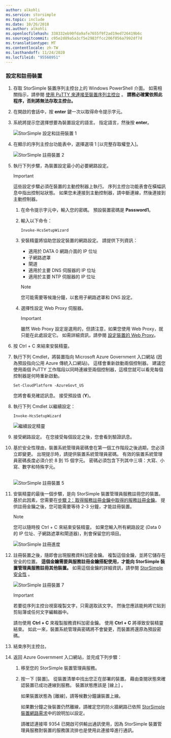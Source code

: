 ```yaml
---
author: alkohli
ms.service: storsimple
ms.topic: include
ms.date: 10/26/2018
ms.author: alkohli
ms.openlocfilehash: 338332eb90fda9afe7655f9f2ad19ed726419b6c
ms.sourcegitcommit: c95e2d89a5a3cf5e2983ffcc206f056a7992df7d
ms.translationtype: MT
ms.contentlocale: zh-TW
ms.lasthandoff: 11/24/2020
ms.locfileid: "95560951"
---
```

### <a name="to-configure-and-register-the-device"></a>設定和註冊裝置
1. 存取 StorSimple 裝置序列主控台上的 Windows PowerShell 介面。 如需相關指示，請參閱 [使用 PuTTY 來連接至裝置序列主控台](../articles/storsimple/storsimple-8000-deployment-walkthrough-gov-u2.md#use-putty-to-connect-to-the-device-serial-console) 。 **請務必確實依照此程序，否則將無法存取主控台。**
2. 在開啟的會話中，按 **enter** 鍵一次以取得命令提示字元。
3. 系統將提示您選擇想要為裝置設定的語言。 指定語言，然後按 **enter**。
   
    ![StorSimple 設定和註冊裝置 1](./media/storsimple-configure-and-register-device-gov-u2/HCS_RegisterYourDevice1-gov-include.png)
4. 在顯示的序列主控台功能表中，選擇選項 1 [以完整存取權登入]。
   
    ![StorSimple 註冊裝置 2](./media/storsimple-configure-and-register-device-gov-u2/HCS_RegisterYourDevice2-gov-include.png)
5. 執行下列步驟，為裝置設定最小的必要網路設定。
   
   > [!IMPORTANT]
   > 這些設定步驟必須在裝置的主動控制器上執行。  序列主控台功能表會在橫幅訊息中指出控制站狀態。 如果您未連接到主動控制器，請中斷連線，然後連接到主動控制器。
   
   1. 在命令提示字元中，輸入您的密碼。 預設裝置密碼是 **Password1**。
   2. 輸入以下命令：
      
        `Invoke-HcsSetupWizard`
   3. 安裝精靈將協助您設定裝置的網路設定。 請提供下列資訊：
      
      * 適用於 DATA 0 網路介面的 IP 位址
      * 子網路遮罩
      * 閘道
      * 適用於主要 DNS 伺服器的 IP 位址
      * 適用於主要 NTP 伺服器的 IP 位址
      
      > [!NOTE]
      > 您可能需要等候幾分鐘，以套用子網路遮罩和 DNS 設定。
    
   4. 選擇性設定 Web Proxy 伺服器。
      
      > [!IMPORTANT]
      > 雖然 Web Proxy 設定是選用的，但請注意，如果您使用 Web Proxy，就只能在此處設定它。 如需詳細資訊，請參閱 [設定裝置的 Web Proxy](../articles/storsimple/storsimple-8000-configure-web-proxy.md)。
     
6. 按 Ctrl + C 來結束安裝精靈。
8. 執行下列 Cmdlet，將裝置指向 Microsoft Azure Government 入口網站 (因為預設指向公用 Azure 傳統入口網站)。 這樣會重新啟動兩個控制器。 建議您使用兩個 PuTTY 工作階段以同時連線至兩個控制器，這樣您就可以看見每個控制器是何時重新啟動。
   
    `Set-CloudPlatform -AzureGovt_US`
   
   您將會看見確認訊息。 接受預設值 (**Y**)。
9. 執行下列 Cmdlet 以繼續設定：
   
    `Invoke-HcsSetupWizard`
   
    ![繼續設定精靈](./media/storsimple-configure-and-register-device-gov-u2/HCS_ResumeSetup-gov-include.png)
   
10. 接受網路設定。 在您接受每個設定之後，您會看到驗證訊息。
11. 基於安全性理由，裝置系統管理員密碼會在第一個工作階段之後過期，您必須立即變更。 出現提示時，請提供裝置系統管理員密碼。 有效的裝置系統管理員密碼長度必須介於 8 到 15 個字元。 密碼必須包含下列其中三項：大寫、小寫、數字和特殊字元。
    
    <br/>![StorSimple 註冊裝置 5](./media/storsimple-configure-and-register-device-gov-u2/HCS_RegisterYourDevice5_gov-include.png)
12. 安裝精靈的最後一個步驟，是向 StorSimple 裝置管理員服務註冊您的裝置。 基於此因素，您需要在[步驟 2：取得服務註冊金鑰中取得的服務註冊金鑰](../articles/storsimple/storsimple-8000-deployment-walkthrough-gov-u2.md#step-2-get-the-service-registration-key)。 提供註冊金鑰之後，您可能需要等待 2-3 分鐘，才能註冊裝置。
    
    > [!NOTE]
    > 您可以隨時按 Ctrl + C 來結束安裝精靈。 如果您輸入所有網路設定 (Data 0 的 IP 位址、子網路遮罩和閘道器)，則會保留您的項目。
    
    ![StorSimple 註冊進度](./media/storsimple-configure-and-register-device-gov-u2/HCS_RegistrationProgress-gov-include.png)
13. 註冊裝置之後，隨即會出現服務資料加密金鑰。 複製這個金鑰，並將它儲存在安全的位置。 **這個金鑰需要與服務註冊金鑰搭配使用，才能向 StorSimple 裝置管理員服務註冊其他裝置。** 如需這個金鑰的詳細資訊，請參閱 [StorSimple 安全性](../articles/storsimple/storsimple-8000-security.md) 。
    
    ![StorSimple 註冊裝置 7](./media/storsimple-configure-and-register-device-gov-u2/HCS_RegisterYourDevice7_gov-include.png)
    > [!IMPORTANT]
    > 若要從序列主控台視窗複製文字，只需選取該文字。 然後您應該能夠將它貼到剪貼簿或任何文字編輯器中。
    > 
    > 請勿使用 **Ctrl + C** 來複製服務資料加密金鑰。 使用 **Ctrl + C** 將導致安裝精靈結束。 如此一來，裝置系統管理員密碼將不會變更，而裝置將還原為預設密碼。
    
14. 結束序列主控台。
15. 返回 Azure Government 入口網站，並完成下列步驟：
    
    1. 移至您的 StorSimple 裝置管理員服務。
    2. 按一下 [裝置]。 從裝置清單中找出您正在部署的裝置。 藉由查閱狀態來確認裝置已成功連線到服務。 裝置狀態應該是 [線上] 。
            
        如果裝置狀態為 [離線]，請等候數分鐘讓裝置上線。
       
        如果數分鐘之後裝置仍然離線，請確定您的防火牆網路已依照 [StorSimple 裝置網路需求](../articles/storsimple/storsimple-8000-system-requirements.md)中的說明加以設定。
       
        請確認連接埠 9354 已開啟可供輸出通訊使用，因為 StorSimple 裝置管理員服務對裝置的服務匯流排也是使用此連接埠進行通訊。